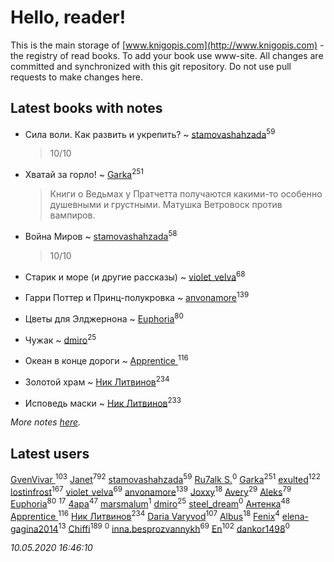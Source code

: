 # Hello, reader!
This is the main storage of [www.knigopis.com](http://www.knigopis.com) - the registry of read books.
To add your book use www-site. All changes are committed and synchronized with this git repository.
Do not use pull requests to make changes here.


## Latest books with notes
* Сила воли. Как развить и укрепить? ~ [stamovashahzada](users/310/310646815-vkontakte)<sup>59</sup>
    > 10/10

* Хватай за горло! ~ [Garka](users/115/115753719718250012620-google)<sup>251</sup>
    > Книги о Ведьмах у Пратчетта получаются какими-то особенно душевными и грустными. Матушка Ветровоск против вампиров.

* Война Миров ~ [stamovashahzada](users/310/310646815-vkontakte)<sup>58</sup>
    > 10/10

* Старик и море (и другие рассказы) ~ [violet_velva](users/116/116961712580551399099-google)<sup>68</sup>

* Гарри Поттер и Принц-полукровка ~ [anvonamore](users/595/5957175-vkontakte)<sup>139</sup>

* Цветы для Элджернона ~ [Euphoria](users/106/106304994652616315178-google)<sup>80</sup>

* Чужак ~ [dmiro](users/571/5714115-vkontakte)<sup>25</sup>

* Океан в конце дороги ~ [Apprentice ](users/528/52821952-vkontakte)<sup>116</sup>

* Золотой храм ~ [Ник Литвинов](users/241/241974816-vkontakte)<sup>234</sup>

* Исповедь маски ~ [Ник Литвинов](users/241/241974816-vkontakte)<sup>233</sup>


_More notes [here](latest_books_with_notes.md)._


## Latest users
[GvenVivar ](users/158/158266434925901-facebook)<sup>103</sup> 
[Janet](users/108/108113656204404967440-google)<sup>792</sup> 
[stamovashahzada](users/310/310646815-vkontakte)<sup>59</sup> 
[Ru7alk S.](users/108/108928888752736822195-google)<sup>0</sup> 
[Garka](users/115/115753719718250012620-google)<sup>251</sup> 
[exulted](users/100/100599204551896265722-google)<sup>122</sup> 
[lostinfrost](users/217/217891524-vkontakte)<sup>167</sup> 
[violet_velva](users/116/116961712580551399099-google)<sup>69</sup> 
[anvonamore](users/595/5957175-vkontakte)<sup>139</sup> 
[Joxxy](users/109/109128632962928278575-google)<sup>18</sup> 
[Avery](users/567/56734832-yandex)<sup>29</sup> 
[Aleks](users/117/117835844513813219393-google)<sup>79</sup> 
[Euphoria](users/106/106304994652616315178-google)<sup>80</sup> 
[](users/153/1537586159620888-facebook)<sup>17</sup> 
[4apa](users/117/117392596378069249667-google)<sup>47</sup> 
[marsmalum](users/181/181053542-vkontakte)<sup>1</sup> 
[dmiro](users/571/5714115-vkontakte)<sup>25</sup> 
[steel_dream](users/178/178521027-vkontakte)<sup>0</sup> 
[Антенка](users/118/118158645037334943900-google)<sup>48</sup> 
[Apprentice ](users/528/52821952-vkontakte)<sup>116</sup> 
[Ник Литвинов](users/241/241974816-vkontakte)<sup>234</sup> 
[Daria Varyvod](users/829/829893410524253-facebook)<sup>107</sup> 
[Albus](users/221/2217138517343562098-mailru)<sup>18</sup> 
[Fenix](users/111/111367585493471720963-google)<sup>4</sup> 
[elena-gagina2014](users/208/208969292-yandex)<sup>13</sup> 
[Chiffi](users/105/105831994080785626680-google)<sup>189</sup> 
[](users/102/102482879989167895792-google)<sup>0</sup> 
[inna.besprozvannykh](users/733/73323849-yandex)<sup>69</sup> 
[En](users/333/333646551-vkontakte)<sup>102</sup> 
[dankor1498](users/115/115840544194890627090-google)<sup>0</sup> 


_10.05.2020 16:46:10_
